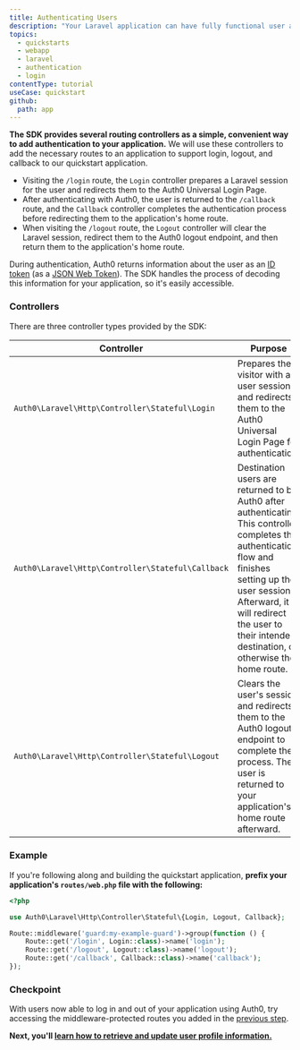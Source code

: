 ```yaml
---
title: Authenticating Users
description: "Your Laravel application can have fully functional user authentication using Auth0 in just a few lines of code. In this guide, we will demonstrate how to add login, logout and callback routes to an application."
topics:
  - quickstarts
  - webapp
  - laravel
  - authentication
  - login
contentType: tutorial
useCase: quickstart
github:
  path: app
---
```


<!-- markdownlint-disable MD002 MD034 MD041 -->

**The SDK provides several routing controllers as a simple, convenient way to add authentication to your application.** We will use these controllers to add the necessary routes to an application to support login, logout, and callback to our quickstart application.

- Visiting the `/login` route, the `Login` controller prepares a Laravel session for the user and redirects them to the Auth0 Universal Login Page.
- After authenticating with Auth0, the user is returned to the `/callback` route, and the `Callback` controller completes the authentication process before redirecting them to the application's home route.
- When visiting the `/logout` route, the `Logout` controller will clear the Laravel session, redirect them to the Auth0 logout endpoint, and then return them to the application's home route.

During authentication, Auth0 returns information about the user as an [ID token](https://auth0.com/docs/secure/tokens/id-tokens) (as a [JSON Web Token](https://auth0.com/docs/secure/tokens/json-web-tokens)). The SDK handles the process of decoding this information for your application, so it's easily accessible.

### Controllers

There are three controller types provided by the SDK:

| Controller                                        | Purpose                                                                                                                                                                                                                                                       |
| ------------------------------------------------- | ------------------------------------------------------------------------------------------------------------------------------------------------------------------------------------------------------------------------------------------------------------- |
| `Auth0\Laravel\Http\Controller\Stateful\Login`    | Prepares the visitor with a user session, and redirects them to the Auth0 Universal Login Page for authentication.                                                                                                                                            |
| `Auth0\Laravel\Http\Controller\Stateful\Callback` | Destination users are returned to by Auth0 after authenticating. This controller completes the authentication flow and finishes setting up the user session. Afterward, it will redirect the user to their intended destination, or otherwise the home route. |
| `Auth0\Laravel\Http\Controller\Stateful\Logout`   | Clears the user's session and redirects them to the Auth0 logout endpoint to complete the process. The user is returned to your application's home route afterward.

### Example

If you're following along and building the quickstart application, **prefix your application's `routes/web.php` file with the following:**

```php
<?php

use Auth0\Laravel\Http\Controller\Stateful\{Login, Logout, Callback};

Route::middleware('guard:my-example-guard')->group(function () {
    Route::get('/login', Login::class)->name('login');
    Route::get('/logout', Logout::class)->name('logout');
    Route::get('/callback', Callback::class)->name('callback');
});
```

### Checkpoint

With users now able to log in and out of your application using Auth0, try accessing the middleware-protected routes you added in the [previous step](/quickstart/webapp/laravel/02-middleware).

**Next, you'll [learn how to retrieve and update user profile information.](/quickstart/webapp/laravel/03-users)**
